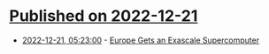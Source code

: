 # [Published on 2022-12-21](index.md)

* [2022-12-21, 05:23:00](https://soylentnews.org/article.pl?sid=22/12/20/0349221&from=rss) - [Europe Gets an Exascale Supercomputer](https://soylentnews.org/article.pl?sid=22/12/20/0349221&from=rss)
